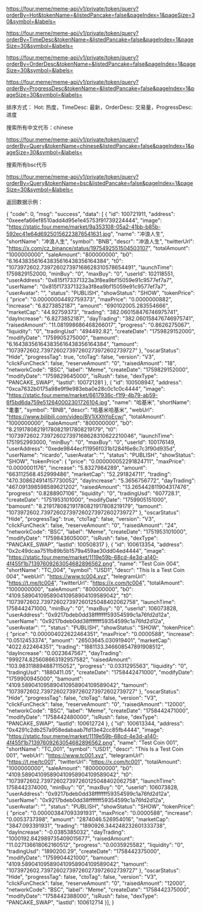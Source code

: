 https://four.meme/meme-api/v1/private/token/query?orderBy=Hot&tokenName=&listedPancake=false&pageIndex=1&pageSize=30&symbol=&labels=

https://four.meme/meme-api/v1/private/token/query?orderBy=TimeDesc&tokenName=&listedPancake=false&pageIndex=1&pageSize=30&symbol=&labels=

https://four.meme/meme-api/v1/private/token/query?orderBy=OrderDesc&tokenName=&listedPancake=false&pageIndex=1&pageSize=30&symbol=&labels=

https://four.meme/meme-api/v1/private/token/query?orderBy=ProgressDesc&tokenName=&listedPancake=false&pageIndex=1&pageSize=30&symbol=&labels=

排序方式： Hot: 热度，TimeDesc: 最新，OrderDesc: 交易量，ProgressDesc: 进度

搜索所有中文代币：chinese

https://four.meme/meme-api/v1/private/token/query?orderBy=Query&tokenName=chinese&listedPancake=false&pageIndex=1&pageSize=30&symbol=&labels=

搜索所有bsc代币

https://four.meme/meme-api/v1/private/token/query?orderBy=Query&tokenName=bsc&listedPancake=false&pageIndex=1&pageSize=30&symbol=&labels=

返回数据示例：

{
"code": 0,
"msg": "success",
"data": [
{
"id": 100721911,
"address": "0xeeefa66ef8510add4d95e1e45753f91739224444",
"image": "https://static.four.meme/market/9a353108-05a2-41bb-b85b-592ec41e64d69250156223876541631.jpg",
"name": "冲浪人生",
"shortName": "冲浪人生",
"symbol": "BNB",
"descr": "冲浪人生",
"twitterUrl": "https://x.com/cz_binance/status/1975492551504503107",
"totalAmount": "1000000000",
"saleAmount": "800000000",
"b0": "6.164383561643835616438356164384",
"t0": "1073972602.739726027397168628310578654491",
"launchTime": 1759829152000,
"minBuy": "0",
"maxBuy": "0",
"userId": 102118551,
"userAddress": "0x815f173371323a3f8ea9bf15059e91c9577ef7a7",
"userName": "0x815f173371323a3f8ea9bf15059e91c9577ef7a7",
"userAvatar": "",
"status": "PUBLISH",
"showStatus": "SHOW",
"tokenPrice": {
"price": "0.00000004492759373",
"maxPrice": "0.0000000882",
"increase": "6.8273852187",
"amount": "690102005.283554666",
"marketCap": "44.92759373",
"trading": "382.060158476746975741",
"dayIncrease": "6.8273852187",
"dayTrading": "382.060158476746975741",
"raisedAmount": "11.081998686468266017",
"progress": "0.8626275067",
"liquidity": "0",
"tradingUsd": "494492.82",
"createDate": "1759829152000",
"modifyDate": "1759905275000",
"bamount": "6.164383561643835616438356164384",
"tamount": "1073972602.739726027397260273972602739727"
},
"oscarStatus": "Hide",
"progressTag": true,
"ctoTag": false,
"version": "V3",
"clickFunCheck": false,
"reserveAmount": "0",
"raisedAmount": "18",
"networkCode": "BSC",
"label": "Meme",
"createDate": "1759829152000",
"modifyDate": "1759829645000",
"isRush": false,
"dexType": "PANCAKE_SWAP",
"lastId": 100721281
},
{
"id": 100508947,
"address": "0xca7632b0175a98e9f9e983eba0e28c0c1c0c4444",
"image": "https://static.four.meme/market/6617936c-f1f9-4b79-ab59-6f5bd6da759e512640002301726104.jpg",
"name": "哈基米",
"shortName": "耄耋",
"symbol": "BNB",
"descr": "哈基米哈基米",
"webUrl": "https://www.bilibili.com/video/BV1iXXhYpEcw/",
"totalAmount": "1000000000",
"saleAmount": "800000000",
"b0": "8.219178082191780821917808219179",
"t0": "1073972602.739726027397168628310622210046",
"launchTime": 1751952993000,
"minBuy": "0",
"maxBuy": "0",
"userId": 100176149,
"userAddress": "0xede9844ecf11956f031b1284f6e8c7c3f90d935d",
"userName": "ricardo",
"userAvatar": "",
"status": "PUBLISH",
"showStatus": "SHOW",
"tokenPrice": {
"price": "0.000000052291824711",
"maxPrice": "0.0000001176",
"increase": "5.8327984289",
"amount": "663112568.452999486",
"marketCap": "52.291824711",
"trading": "470.308624914157730052",
"dayIncrease": "5.3656756772",
"dayTrading": "467.091398598589621202",
"raisedAmount": "13.265442811904317476",
"progress": "0.8288907106",
"liquidity": "0",
"tradingUsd": "607728.1",
"createDate": "1751953101000",
"modifyDate": "1759905151000",
"bamount": "8.219178082191780821917808219179",
"tamount": "1073972602.739726027397260273972602739727"
},
"oscarStatus": "Hide",
"progressTag": true,
"ctoTag": false,
"version": "V3",
"clickFunCheck": false,
"reserveAmount": "0",
"raisedAmount": "24",
"networkCode": "BSC",
"label": "Meme",
"createDate": "1751953101000",
"modifyDate": "1759843605000",
"isRush": false,
"dexType": "PANCAKE_SWAP",
"lastId": 100508317
},
{
"id": 100613354,
"address": "0x2c49dcaa751fb89b5b1579a459ae30dd04ed4444",
"image": "https://static.four.meme/market/1119e59b-68cd-4e3d-a140-4f455f1b71397609263054682896562.png",
"name": "Test Coin 004",
"shortName": "TC_004",
"symbol": "USD1",
"descr": "This Is a Test Coin 004",
"webUrl": "https://www.tc004.xyz",
"telegramUrl": "https://t.me/tc004",
"twitterUrl": "https://x.com/tc004",
"totalAmount": "1000000000",
"saleAmount": "800000000",
"b0": "4109.589041095890410958904109589042",
"t0": "1073972602.739726027397260125048402062758",
"launchTime": 1758442471000,
"minBuy": "0",
"maxBuy": "0",
"userId": 106073828,
"userAddress": "0x9217bdeb0dd38fffffff59354599c1a76fd2d12a",
"userName": "0x9217bdeb0dd38fffffff59354599c1a76fd2d12a",
"userAvatar": "",
"status": "PUBLISH",
"showStatus": "SHOW",
"tokenPrice": {
"price": "0.000004022622464351",
"maxPrice": "0.0000588",
"increase": "0.0512453374",
"amount": "26503645.030919401",
"marketCap": "4022.622464351",
"trading": "1881133.346608547891908512",
"dayIncrease": "0.0023647567",
"dayTrading": "999274.825608663192957582",
"raisedAmount": "103.983118894887115052",
"progress": "0.0331295563",
"liquidity": "0",
"tradingUsd": "1880411.05",
"createDate": "1758442471000",
"modifyDate": "1759900945000",
"bamount": "4109.589041095890410958904109589042",
"tamount": "1073972602.739726027397260273972602739727"
},
"oscarStatus": "Hide",
"progressTag": false,
"ctoTag": false,
"version": "V3",
"clickFunCheck": false,
"reserveAmount": "0",
"raisedAmount": "12000",
"networkCode": "BSC",
"label": "Meme",
"createDate": "1758442471000",
"modifyDate": "1758442480000",
"isRush": false,
"dexType": "PANCAKE_SWAP",
"lastId": 100612724
},
{
"id": 100613344,
"address": "0x4291c2db257a958edabaab7fd13e42cc85fb4444",
"image": "https://static.four.meme/market/1119e59b-68cd-4e3d-a140-4f455f1b71397609263054682896562.png",
"name": "Test Coin 001",
"shortName": "TC_001",
"symbol": "USD1",
"descr": "This Is a Test Coin 001",
"webUrl": "https://www.tc001.xyz",
"telegramUrl": "https://t.me/tc001",
"twitterUrl": "https://x.com/tc001",
"totalAmount": "1000000000",
"saleAmount": "800000000",
"b0": "4109.589041095890410958904109589042",
"t0": "1073972602.739726027397260125048402062758",
"launchTime": 1758442374000,
"minBuy": "0",
"maxBuy": "0",
"userId": 106073828,
"userAddress": "0x9217bdeb0dd38fffffff59354599c1a76fd2d12a",
"userName": "0x9217bdeb0dd38fffffff59354599c1a76fd2d12a",
"userAvatar": "",
"status": "PUBLISH",
"showStatus": "SHOW",
"tokenPrice": {
"price": "0.000003847093391931",
"maxPrice": "0.0000588",
"increase": "0.0053737398",
"amount": "2874046.526954016",
"marketCap": "3847.093391931",
"trading": "1890926.344248232601333738",
"dayIncrease": "-0.0385385032",
"dayTrading": "1000192.842989735409015677",
"raisedAmount": "11.027136618062160512",
"progress": "0.0035925582",
"liquidity": "0",
"tradingUsd": "1890200.29",
"createDate": "1758442375000",
"modifyDate": "1759904421000",
"bamount": "4109.589041095890410958904109589042",
"tamount": "1073972602.739726027397260273972602739727"
},
"oscarStatus": "Hide",
"progressTag": false,
"ctoTag": false,
"version": "V3",
"clickFunCheck": false,
"reserveAmount": "0",
"raisedAmount": "12000",
"networkCode": "BSC",
"label": "Meme",
"createDate": "1758442375000",
"modifyDate": "1758442388000",
"isRush": false,
"dexType": "PANCAKE_SWAP",
"lastId": 100612714
}],
}
